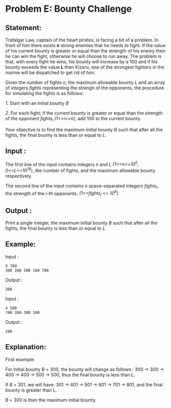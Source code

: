 # Problem E: Bounty Challenge

## Statement:

Trafalgar Law, captain of the heart pirates, is facing a bit of a problem. In front of him there exists **n** strong enemies that he needs to fight. If the value of his current bounty is greater or equal than the strength of his enemy then he can win the fight, otherwise he will choose to run away.
The problem is that, with every fight he wins, his bounty will increase by a 100 and if his bounty exceeds the value **L** then Kizaru, one of the strongest fighters in the marine will be dispatched to get rid of him.

Given the number of fights _n_, the maximum allowable bounty _L_ and an array of integers _fights_ representing the strengh of the opponents, the procedure for simulating the fights is as follows:

_1._ Start with an initial bounty _B_

_2._ For each fight; if the current bounty is greater or equal than the strength of the opponent _fights<sub>i</sub>_ _(1<=i<=n)_, add 100 to the current bounty.

Your objective is to find the maximum initial bounty _B_ such that after all the fights, the final bounty is less than or equal to _L_.

## Input :

The first line of the input contains integers _n_ and _L_ _(1<=n<=10<sup>5</sup>, 0<=L<=10<sup>18</sup>)_, the number of fights, and the maximum allowable bounty respectively.

The second line of the input contains _n_ space-separated integers _fights<sub>i</sub>_, the strength of the _i-th_ opponents. _(1<=fights<sub>i</sub> <= 10<sup>9</sup>)_

## Output :

Print a single integer, the maximum initial bounty _B_ such that after all the fights, the final bounty is less than or equal to _L_.

## Example:

Input :

```
5 700
300 200 500 100 700
```

Output :

```
300
```

Input :

```
4 500
700 200 300 100
```

Output :

```
200
```

## Explanation:

First example:

For initial bounty _B_ = 300, the bounty will change as follows : 300 -> 300 -> 400 -> 400 -> 500 -> 500, thus the final bounty is less than L.

If _B_ = 301, we will have: 301 -> 401 -> 501 -> 601 -> 701 -> 801, and the final bounty is greater than L.

_B_ = 300 is then the maximum initial bounty.
